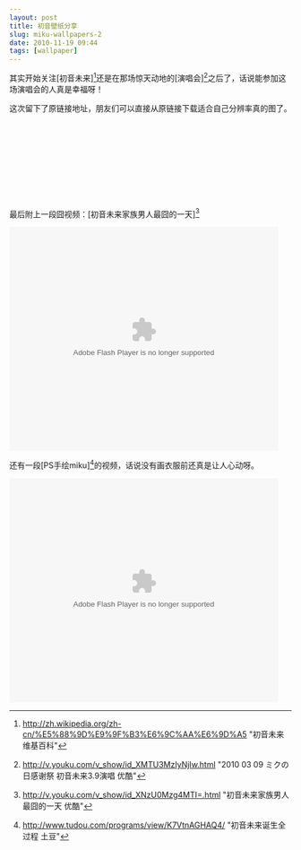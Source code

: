 ```yaml
---
layout: post
title: 初音壁纸分享
slug: miku-wallpapers-2
date: 2010-11-19 09:44
tags: [wallpaper]
---
```


其实开始关注[初音未来][^1]还是在那场惊天动地的[演唱会][^2]之后了，话说能参加这场演唱会的人真是幸福呀！

这次留下了原链接地址，朋友们可以直接从原链接下载适合自己分辨率真的图了。

<a href="http://anime.desktopnexus.com/wallpaper/467071/"><img src="http://static.desktopnexus.com/thumbnails/467071-bigthumbnail.jpg" border="0" alt="" /></a>

<a href="http://anime.desktopnexus.com/wallpaper/504323/"><img src="http://static.desktopnexus.com/thumbnails/504323-bigthumbnail.jpg" border="0" alt="" /></a>

<a href="http://anime.desktopnexus.com/wallpaper/505134/"><img src="http://static.desktopnexus.com/thumbnails/505134-bigthumbnail.jpg" border="0" alt="" /></a>

<a href="http://anime.desktopnexus.com/wallpaper/505509/"><img src="http://static.desktopnexus.com/thumbnails/505509-bigthumbnail.jpg" border="0" alt="" /></a>

<a href="http://anime.desktopnexus.com/wallpaper/508528/"><img src="http://static.desktopnexus.com/thumbnails/508528-bigthumbnail.jpg" border="0" alt="" /></a>

<a href="http://anime.desktopnexus.com/wallpaper/435032/"><img src="http://static.desktopnexus.com/thumbnails/435032-bigthumbnail.jpg" border="0" alt="" /></a>

<a href="http://anime.desktopnexus.com/wallpaper/500633/"><img src="http://static.desktopnexus.com/thumbnails/500633-bigthumbnail.jpg" border="0" alt="" /></a>

<a href="http://anime.desktopnexus.com/wallpaper/249809/"><img src="http://static.desktopnexus.com/thumbnails/249809-bigthumbnail.jpg" border="0" alt="" /></a>

<a href="http://anime.desktopnexus.com/wallpaper/318272/"><img src="http://static.desktopnexus.com/thumbnails/318272-bigthumbnail.jpg" border="0" alt="" /></a>

<a href="http://anime.desktopnexus.com/wallpaper/444492/"><img src="http://static.desktopnexus.com/thumbnails/444492-bigthumbnail.jpg" border="0" alt="" /></a>

<a href="http://anime.desktopnexus.com/wallpaper/468111/"><img src="http://static.desktopnexus.com/thumbnails/468111-bigthumbnail.jpg" border="0" alt="" /></a>

最后附上一段囧视频：[初音未来家族男人最囧的一天][^3]

<object classid="clsid:d27cdb6e-ae6d-11cf-96b8-444553540000" width="480" height="400" codebase="http://download.macromedia.com/pub/shockwave/cabs/flash/swflash.cab#version=6,0,40,0"><param name="align" value="middle" /><param name="src" value="http://player.youku.com/player.php/sid/XNzU0Mzg4MTI=/v.swf" /><param name="quality" value="high" /><embed type="application/x-shockwave-flash" width="480" height="400" src="http://player.youku.com/player.php/sid/XNzU0Mzg4MTI=/v.swf" quality="high" align="middle"></embed></object>

还有一段[PS手绘miku][^4]的视频，话说没有画衣服前还真是让人心动呀。

<object classid="clsid:d27cdb6e-ae6d-11cf-96b8-444553540000" width="480" height="400" codebase="http://download.macromedia.com/pub/shockwave/cabs/flash/swflash.cab#version=6,0,40,0"><param name="src" value="http://www.tudou.com/v/K7VtnAGHAQ4/v.swf" /><param name="wmode" value="opaque" /><param name="allowfullscreen" value="true" /><embed type="application/x-shockwave-flash" width="480" height="400" src="http://www.tudou.com/v/K7VtnAGHAQ4/v.swf" allowfullscreen="true" wmode="opaque"></embed></object>

[^1]: http://zh.wikipedia.org/zh-cn/%E5%88%9D%E9%9F%B3%E6%9C%AA%E6%9D%A5 "初音未来 维基百科" 
[^2]: http://v.youku.com/v_show/id_XMTU3MzIyNjIw.html "2010 03 09 ミクの日感谢祭 初音未来3.9演唱 优酷"
[^3]: http://v.youku.com/v_show/id_XNzU0Mzg4MTI=.html "初音未来家族男人最囧的一天 优酷"
[^4]: http://www.tudou.com/programs/view/K7VtnAGHAQ4/ "初音未来诞生全过程 土豆"

